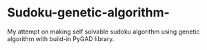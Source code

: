 # Sudoku-genetic-algorithm-

My attempt on making self solvable sudoku algorithm using genetic algorithm with build-in PyGAD library.
